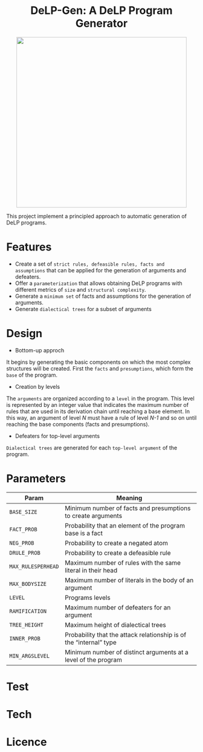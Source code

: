 # <h1 align="center">DeLP-Gen: A DeLP Program Generator</h1>
<p align="center">
    <img width="450" height="450" src="https://github.com/marioa-l/DeLP-Gen/blob/main/background-remove.png?raw=true">
</p>

This project implement a principled approach to automatic generation of DeLP programs.
# Features

- Create a set of `strict rules, defeasible rules, facts and assumptions` that can be applied for the generation of arguments and defeaters.
- Offer a `parameterization` that allows obtaining DeLP programs with different metrics of `size` and `structural complexity`.
- Generate a `minimum set` of facts and assumptions for the generation of arguments.
- Generate `dialectical trees` for a subset of arguments
# Design

- Bottom-up approch

It begins by generating the basic components on which the most complex structures will be created. First the `facts` and `presumptions`, which form the `base` of the program.

- Creation by levels

The `arguments` are organized according to a `level` in the program. This level is represented by an integer value that indicates the maximum number of rules that are used in its derivation chain until reaching a base element. In this way, an argument of level _N_ must have a rule of level _N-1_ and so on until reaching the base components (facts and presumptions).

- Defeaters for top-level arguments

`Dialectical trees` are generated for each `top-level argument` of the program.

# Parameters

| Param | Meaning |
|-------|---------|
| `BASE_SIZE`     | Minimum number of facts and presumptions to create arguments|
| `FACT_PROB`     | Probability that an element of the program base is a fact   |
| `NEG_PROB`      | Probability to create a negated atom                        |
| `DRULE_PROB`    | Probability to create a defeasible rule                     |
| `MAX_RULESPERHEAD` | Maximum number of rules with the same literal in their head |
| `MAX_BODYSIZE`     | Maximum number of literals in the body of an argument       |
| `LEVEL`            | Programs levels                                             |
| `RAMIFICATION`     | Maximum number of defeaters for an argument                 |
| `TREE_HEIGHT`      | Maximum height of dialectical trees                         |
| `INNER_PROB`       | Probability that the attack relationship is of the “internal” type |
| `MIN_ARGSLEVEL`    | Minimum number of distinct arguments at a level of the program |

# Test

# Tech

# Licence
